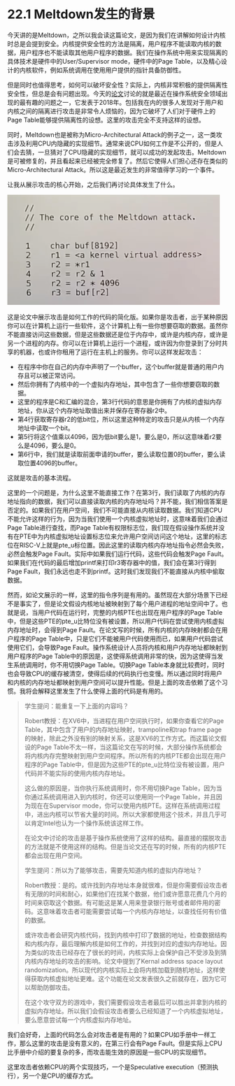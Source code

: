 # 22.1 Meltdown发生的背景

今天讲的是Meltdown，之所以我会读这篇论文，是因为我们在讲解如何设计内核时总是会提到安全。内核提供安全性的方法是隔离，用户程序不能读取内核的数据，用户程序也不能读取其他用户程序的数据。我们在操作系统中用来实现隔离的具体技术是硬件中的User/Supervisor mode，硬件中的Page Table，以及精心设计的内核软件，例如系统调用在使用用户提供的指针具备防御性。

但是同时也值得思考，如何可以破坏安全性？实际上，内核非常积极的提供隔离性安全性，但总是会有问题出现。今天的[论文](https://pdos.csail.mit.edu/6.828/2020/readings/meltdown.pdf)讨论的就是最近在操作系统安全领域出现的最有趣的问题之一，它发表于2018年。包括我在内的很多人发现对于用户和内核之间的隔离进行攻击是非常令人烦恼的，因为它破坏了人们对于硬件上的Page Table能够提供隔离性的设想。这里的攻击完全不支持这样的设想。

同时，Meltdown也是被称为Micro-Architectural Attack的例子之一，这一类攻击涉及利用CPU内隐藏的实现细节。通常来说CPU如何工作是不公开的，但是人们会去猜，一旦猜对了CPU隐藏的实现细节，就可以成功的发起攻击。Meltdown是可被修复的，并且看起来已经被完全修复了。然后它使得人们担心还存在类似的Micro-Architectural Attack。所以这是最近发生的非常值得学习的一个事件。

让我从展示攻击的核心开始，之后我们再讨论具体发生了什么。

![](../gitbook/assets/image%20%28459%29.png)

这是论文中展示攻击是如何工作的代码的简化版。如果你是攻击者，出于某种原因你可以在计算机上运行一些软件，这个计算机上有一些你想要窃取的数据。虽然你不能直接访问这些数据，但是这些数据还是位于内存中，或许是内核内存，或许是另一个进程的内存。你可以在计算机上运行一个进程，或许因为你登录到了分时共享的机器，也或许你租用了运行在主机上的服务。你可以这样发起攻击：

* 在程序中你在自己的内存中声明了一个buffer，这个buffer就是普通的用户内存且可以被正常访问。
* 然后你拥有了内核中的一个虚拟内存地址，其中包含了一些你想要窃取的数据。
* 这里的程序是C和汇编的混合，第3行代码的意思是你拥有了内核的虚拟内存地址，你从这个内存地址取值出来并保存在寄存器r2中。
* 第4行获取寄存器r2的低bit位，所以这里这种特定的攻击只是从内核一个内存地址中读取一个bit。
* 第5行将这个值乘以4096，因为低bit要么是1，要么是0，所以这意味着r2要么是4096，要么是0。
* 第6行中，我们就是读取前面申请的buffer，要么读取位置0的buffer，要么读取位置4096的buffer。

这就是攻击的基本流程。

这里的一个问题是，为什么这里不能直接工作？在第3行，我们读取了内核的内存地址指向的数据，我们可以直接读取内核的内存地址吗？并不能，我们相信答案是否定的。如果我们在用户空间，我们不可能直接从内核读取数据。我们知道CPU不能允许这样的行为，因为当我们使用一个内核虚拟地址时，这意味着我们会通过Page Table进行查找，而Page Table有权限标志位，我们现在假设操作系统并没有在PTE中为内核虚拟地址设置标志位来允许用户空间访问这个地址，这里的标志位在RISC-V上就是pte\_u标位置。因此这里的读取内核内存地址指令必然会失败，必然会触发Page Fault。实际中如果我们运行代码，这些代码会触发Page Fault。如果我们在代码的最后增加printf来打印r3寄存器中的值，我们会在第3行得到Page Fault，我们永远也走不到printf。这时我们发现我们不能直接从内核中偷取数据。

然而，如论文展示的一样，这里的指令序列是有用的。虽然现在大部分场景下已经不是事实了，但是论文假设内核地址被映射到了每个用户进程的地址空间中了。也就是说，当用户代码在运行时，完整的内核PTE也出现在用户程序的Page Table中，但是这些PTE的pte\_u比特位没有被设置，所以用户代码在尝试使用内核虚拟内存地址时，会得到Page Fault。在论文写的时候，所有内核的内存映射都会在用户程序的Page Table中，只是它们不能被用户代码使用而已，如果用户代码尝试使用它们，会导致Page Fault。操作系统设计人员将内核和用户内存地址都映射到用户程序的Page Table中的原因是，这使得系统调用非常的快，因为这使得当发生系统调用时，你不用切换Page Table。切换Page Table本身就比较费时，同时也会导致CPU的缓存被清空，使得后续的代码执行也变慢。所以通过同时将用户和内核的内存地址都映射到用户空间可以提升性能。但是上面的攻击依赖了这个习惯。我将会解释这里发生了什么使得上面的代码是有用的。

> 学生提问：能重复一下上面的内容吗？
>
> Robert教授：在XV6中，当进程在用户空间执行时，如果你查看它的Page Table，其中包含了用户的内存地址映射，trampoline和trap frame page的映射，除此之外没有别的映射关系，这是XV6的工作方式。而这篇论文假设的Page Table不太一样，当这篇论文在写的时候，大部分操作系统都会将内核内存完整映射到用户空间程序。所以所有的内核PTE都会出现在用户程序的Page Table中，但是因为这些PTE的pte\_u比特位没有被设置，用户代码并不能实际的使用内核内存地址。
>
> 这么做的原因是，当你执行系统调用时，你不用切换Page Table，因为当你通过系统调用进入到内核时，你还可以使用同一个Page Table，并且因为现在在Supervisor mode，你可以使用内核PTE。这样在系统调用过程中，进出内核可以节省大量的时间。所以大家都使用这个技术，并且几乎可以肯定Intel也认为一个操作系统该这样工作。
>
> 在论文中讨论的攻击是基于操作系统使用了这样的结构。最直接的摆脱攻击的方法就是不使用这样的结构。但是当论文还在写的时候，所有的内核PTE都会出现在用户空间。
>
> 学生提问：所以为了能够攻击，需要先知道内核的虚拟内存地址？
>
> Robert教授：是的。或许找到内存地址本身就很难，但是你需要假设攻击者有无限的时间和耐心，如果他们在找某个数据，他们或许愿意花费几个月的时间来窃取这个数据。有可能这是某人用来登录银行账号或者邮件用的密码。这意味着攻击者可能需要尝试每一个内核内存地址，以查找任何有价值的数据。
>
> 或许攻击者会研究内核代码，找到内核中打印了数据的地址，检查数据结构和内核内存，最后理解内核是如何工作的，并找到对应的虚拟内存地址。因为类似的攻击已经存在了很长的时间，内核实际上会保护自己不受涉及到猜内核内存地址的攻击的影响。论文中提到了Kernal address space layout randomization。所以现代的内核实际上会将内核加载到随机地址，这样使得获取内核虚拟地址更难。这个功能在论文发表很久之前就存在，因为它可以帮助防御攻击。
>
> 在这个攻守双方的游戏中，我们需要假设攻击者最后可以胜出并拿到内核的虚拟内存地址。所以我们会假设攻击者要么已经知道了一个内核虚拟地址，要么愿意尝试每一个内核虚拟内存地址。

我们会好奇，上面的代码怎么会对攻击者是有用的？如果CPU如手册中一样工作，那么这里的攻击是没有意义的，在第三行会有Page Fault。但是实际上CPU比手册中介绍的要复杂的多，而攻击能生效的原因是一些CPU的实现细节。

这里攻击者依赖CPU的两个实现技巧，一个是Speculative execution（预测执行），另一个是CPU的缓存方式。

